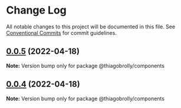 # Change Log

All notable changes to this project will be documented in this file.
See [Conventional Commits](https://conventionalcommits.org) for commit guidelines.

## [0.0.5](https://github.com/thiagobrolly/template-b/compare/@thiagobrolly/components@0.0.4...@thiagobrolly/components@0.0.5) (2022-04-18)

**Note:** Version bump only for package @thiagobrolly/components





## [0.0.4](https://github.com/thiagobrolly/template-b/compare/@thiagobrolly/components@0.0.3...@thiagobrolly/components@0.0.4) (2022-04-18)

**Note:** Version bump only for package @thiagobrolly/components
